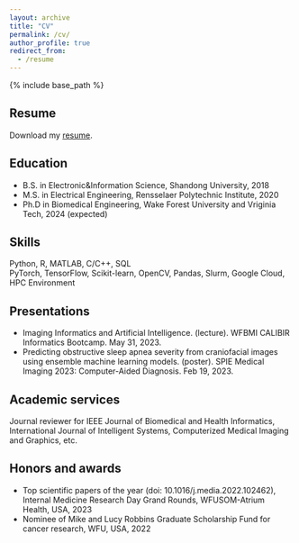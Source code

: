 ```yaml
---
layout: archive
title: "CV"
permalink: /cv/
author_profile: true
redirect_from:
  - /resume
---
```


{% include base_path %}

## Resume

Download my [resume](https://drive.google.com/file/d/1XK1q2ouqtqP2gyZy_v2reJNQ5pvnDDHx/view?usp=sharing).

## Education
* B.S. in Electronic&Information Science, Shandong University, 2018
* M.S. in Electrical Engineering, Rensselaer Polytechnic Institute, 2020
* Ph.D in Biomedical Engineering, Wake Forest University and Vriginia Tech, 2024 (expected)

## Skills
Python, R, MATLAB, C/C++, SQL\
PyTorch, TensorFlow, Scikit-learn, OpenCV, Pandas, Slurm, Google Cloud, HPC Environment

## Presentations
* Imaging Informatics and Artificial Intelligence. (lecture). WFBMI CALIBIR Informatics Bootcamp. May 31, 2023.
* Predicting obstructive sleep apnea severity from craniofacial images using ensemble machine learning models. (poster). SPIE Medical Imaging 2023: Computer-Aided Diagnosis. Feb 19, 2023. 

## Academic services
Journal reviewer for IEEE Journal of Biomedical and Health Informatics, International Journal of Intelligent Systems, Computerized Medical Imaging and Graphics, etc.     

## Honors and awards
* Top scientific papers of the year (doi: 10.1016/j.media.2022.102462), Internal Medicine Research Day Grand Rounds, WFUSOM-Atrium Health, USA, 2023
* Nominee of Mike and Lucy Robbins Graduate Scholarship Fund for cancer research, WFU, USA, 2022
